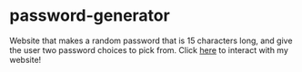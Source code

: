 # password-generator

Website that makes a random password that is 15 characters long, and give the user two password choices to pick from. Click [here](https://random-pw-generator-project.netlify.app/) to interact with my website! 
